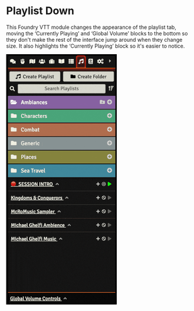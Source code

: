 # Playlist Down

This Foundry VTT module changes the appearance of the playlist tab, moving the ‘Currently Playing’ and ‘Global Volume’ blocks to the bottom so they don't make the rest of the interface jump around when they change size. It also highlights the ‘Currently Playing’ block so it's easier to notice.

![Animation displaying Playlist Down in action](playlist-down.gif)
